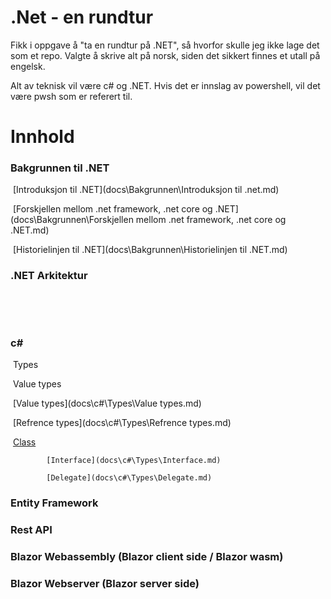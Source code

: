# .Net - en rundtur

Fikk i oppgave å "ta en rundtur på .NET", så hvorfor skulle jeg ikke lage det som et repo.
Valgte å skrive alt på norsk, siden det sikkert finnes et utall på engelsk. 

Alt av teknisk vil være c# og .NET. 
Hvis det er innslag av powershell, vil det være pwsh som er referert til. 



# Innhold

### Bakgrunnen til .NET

​	[Introduksjon til .NET](docs\Bakgrunnen\Introduksjon til .net.md) 

​	[Forskjellen mellom .net framework, .net core og .NET](docs\Bakgrunnen\Forskjellen mellom .net framework, .net core og .NET.md) 

​	[Historielinjen til .NET](docs\Bakgrunnen\Historielinjen til .NET.md) 

### .NET Arkitektur

​	

​	

### c#

​	Types

​		Value types

​		 [Value types](docs\c#\Types\Value types.md) 

​		[Refrence types](docs\c#\Types\Refrence types.md) 

​			 [Class](docs\c#\Types\Class.md) 

 			[Interface](docs\c#\Types\Interface.md) 

 			[Delegate](docs\c#\Types\Delegate.md) 



### Entity Framework





### Rest API





### Blazor Webassembly (Blazor client side / Blazor wasm)





### Blazor Webserver (Blazor server side)





















